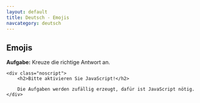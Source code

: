 ```yaml
---
layout: default
title: Deutsch - Emojis
navcategory: deutsch
---
```


## Emojis

**Aufgabe:** Kreuze die richtige Antwort an.

<script type="text/javascript">

    var data = [
        ["&#128512;", "Hallo sagen, Freude oder einen kurzen Text auflockern."],
        ["&#128514;", "Etwas ist so unfassbar lustig, dass man Tränen lacht."],
        ["&#129392;", "Man ist verliebt, schwebt auf Wolke 7."],
        ["&#129315;", "Das ist so witzig, ich kriege mich nicht mehr ein!"],
        ["&#128519;", "Jemand vollbringt gute Taten, ist besonders lieb, unschuldig und verhält sich vorbildlich."],
        ["&#129321;", "Sehr begeistert und schon voller Vorfreude."],
        ["&#128539;", "Smiley hat einen Scherz gemacht, albert rum oder will mit dem Chatpartner flirten."],
        ["&#129297;", "Smiley hat gewonnen oder wittert eine finanzielle Chance."],
        ["&#129303;", "Smiley möchte dich umarmen."],
        //["&#129323;", "Shushing Face"],
        ["&#129296;", "Die Lippen sind versiegelt. Das Geheimnis ist sicher."],
        ["&#128566;", "Jemand möchte oder kann in schwierigen Gesprächen nichts sagen. "],
        ["&#128580;", "Findet die momentane Situation langweilig und nervig. "],
        ["&#129317;", "Symbol für eine Unwahrheit, Prahlerei oder eine unwahrscheinliche Geschichte."],
        ["&#128554;", "Die Unterhaltung oder eine Exkursion extrem langweilig und einschläfernd ist."],
        ["&#128567;", "Jemand befindet sich im Krankenhause, muss zum Arzt oder hat sich eine Krankheit eingefangen."], 
        ["&#129298;", "Man hat sich eine Grippe eingefangen oder ist besorgt, krank zu werden."],
        ["&#129301;", "Jemand ist krank, hatte einen Unfall oder ist im Krankenhaus."],
        ["&#128526;", "Man ist ganz von sich überzeugt, hat etwas besonders gut hinbekommen und ist stolz darauf."],
        ["&#129299;", "Wird spaßig oder ironisch verwendet für Streber oder wie schlau man selbst ist."],
        ["&#129488;", "Etwas erscheint verdächtig! Die „upper-class“ Version des Grübelnden Smileys."],
        //    Face With Open Mouth    U+1F62E &#128558
    /*        Hushed Face U+1F62F &#128559
😲   Astonished Face U+1F632 &#128562
😳   Flushed Face    U+1F633 &#128563
🥺   Pleading Face   U+1F97A &#129402
😦   Frowning Face With Open Mouth   U+1F626 &#128550
😧   Anguished Face  U+1F627 &#128551
😨   Fearful Face    U+1F628 &#128552
😰   Anxious Face With Sweat U+1F630 &#128560
😥   Sad But Relieved Face   U+1F625 &#128549
😢   Crying Face U+1F622 &#128546
😭   Loudly Crying Face  U+1F62D &#128557
😱   Face Screaming In Fear  U+1F631 &#128561
😖   Confounded Face U+1F616 &#128534
😣   Persevering Face    U+1F623 &#128547
😞   Disappointed Face   U+1F61E &#128542
😓   Downcast Face With Sweat    U+1F613 &#128531
😩   Weary Face  U+1F629 &#128553
*/
        ["&#128584;", "Verschließt die Augen vor etwas/der Wahrheit oder schämt sich (auch Fremdschämen)."],
        ["&#128585;", "Will nichts Unangenehmes oder Negatives hören. Meidet die Wahrheit und hört dem anderen nicht zu"],
        ["&#128586;", "Das Geheimnis wird gewahrt, will nichts Böses reden oder das Gesagte ist einem raus gerutscht."],
        ["&#128175;", "Ich bin stolz, alles ist perfekt. Ich stimme zu 100% zu. Ich hatte die volle Punktzahl in der Prüfung."],
        ["&#128162;", "Jemand ist sehr wütend und verärgert! Warnhinweis: Vorsicht, jetzt bist du zu weit gegangen."],
        /*
💥   Collision   U+1F4A5 &#128165
💫   Dizzy   U+1F4AB &#128171
💦   Sweat Droplets  U+1F4A6 &#128166
💨   Dashing Away    U+1F4A8 &#128168
🕳   Hole    U+1F573 &#128371
💣   Bomb    U+1F4A3 &#128163
💬   Speech Balloon  U+1F4AC &#128172
🗨   Left Speech Bubble  U+1F5E8 &#128488
🗯   Right Anger Bubble  U+1F5EF &#128495
💭   Thought Balloon U+1F4AD 
        ["&#128075;", "Hallo und auf Wiedersehen! Eine gute Reise! Die freundlich winkende Hand kann zur Begrüßung als auch Verabschiedung genutzt werden. Oder sarkastisch, wenn man sich wünschte, jemand oder etwas würde verschwinden.
        ["&#129306;", "Eine erhobene Hand, die in umgekehrter Position (Handrücken nach vorne) gezeigt wird. Jemand möchte auf sich aufmerksam machen, z.B. um etwas zu fragen oder seine Teilnahme signalisieren."], // 🤚
        ["&#128400;", "„Komm nicht näher“ oder „Halt, warte!“ Die gespreizte Hand kann ebenso die Zahl 5 oder ein High-Five andeuten."], // 🖐
        ["&#9995;", "Emoji zeigt eine erhobene Handfläche mit Fingern. Es steht sowohl für eine Begrüßung oder Verabschiedung als auch für „Stopp, ich habe genug!“. High Five, um zu gratulieren oder einen Erfolg zu feiern."], // ✋
        ["&#128406;", "Finger werden zwischen Ring- und Mittelfinger gespreizt, dass ein „V“ entsteht. Das Handzeichen hat seinen Ursprung in einem jüdischen Segen. Bekannt geworden durch die Serie „Star Trek“ (Vulkanier Gruß) und Mr. Spock. Lebe lang und in Frieden."], // 🖖
        ["&#128076;", "Daumen und Zeigefinger bilden ein O. Steht für das Wort „Okay“. Zeichen für Zustimmung, Einigung oder dass alles gut ist. Vorsicht, wird in einigen Ländern als anstößig und beleidigend („Du bist ein A**loch“) aufgefasst."], // 👌
        ["&#9996;", "Nichts für ungut! Symbol für Frieden, das in den 60ern durch die Hippies bekannt wurde. Victory-Handzeichen steht für Sieg. Kann in England beleidigend als Frau mit gespreizten Beinen verstanden werden."], // ✌
        ["&#129310;", "Die geschlossene Faust mit gekreuzten Zeige- und Mittelfinger wird genutzt, um jemandem Glück zu wünschen. Kindern gebrauchen diese Geste gewöhnlich, um ein Versprechen oder einen Schwur aufzuheben."], // 🤞
*/
        ["&#129311;", "In der amerikanischen Gebärdensprache „I love you“, also „Ich liebe dich.“"], // 🤟
        ["&#129304;", "Die „Pommesgabel“: Untreue, Abwehr von Unglück, Teufelsgruß oder heilige Geste im Buddhismus."], // 🤘
        ["&#129305;", "„Ruf mich an“ oder „Lass uns die Tage telefonieren“. Bei Surfern: „Immer locker bleiben“."], // 🤙
/*
        ["&#128072;", "Hier entlang! Zeigefinger weist nach links. Kann eine Richtung anzeigen, auf etwas hinweisen oder den wichtigen Teil einer Nachricht markieren."], // 👈
        ["&#128073;", "Zeigefinger zeigt nach rechts. Soll die Aufmerksamkeit auf Nachfolgendes richten oder an etwas erinnern. Kann auch ein ermahnendes Wackeln des Zeigefingers darstellen."], // 👉
        ["&#128070;", "Den Zeigefinger erheben als warnenden Hinweis oder um eine Aussage zu betonen. Kann auch heißen „Ich habe Zeit“ oder „Ich bin dabei“. Man möchte die Aufmerksamkeit auf etwas lenken."], // 👆
        ["&#128405;", "Der erhobene Mittelfinger wird in der westlichen Kultur als unhöfliche und beleidigende Geste verwendet."], // 🖕
        ["&#128071;", "Hand mit erhobenem Zeigefinger, der nach unten zeigt. Man möchte die Aufmerksamkeit auf etwas lenken: Schau dir den Text darunter an! Oder man fühlt sich nicht gut, ist gerade „down“."], // 👇
        ["&#9757;", "Der erhobene Zeigefinger steht für eine Drohung: Nimm dich in Acht! Könnte auch eine Geste der Belehrung sein. Jemand hat eine Ankündigung zu machen oder etwas Wichtiges zu sagen."], // ☝
*/
        ["&#128077;", "Gut gemacht! Vorsicht: Wird in arabischen Ländern als erhobener Mittelfinger gedeutet."], // 👍
/*
        ["&#128078;", "Das war wirklich schlecht! Daumen nach unten steht für Ablehnung, Missbilligung und Abneigung. Auch als falsche Todesmythos-Bedeutung bei römischen Gladiatoren bekannt."], // 👎
        ["&#9994;", "Ich schaffe das! Die erhobene Faust impliziert Macht und Stärke. Steht für etwas, an das man glaubt. Ebenso politische Geste und Symbol für Trotz, Solidarität sowie Widerstand."], // ✊
        ["&#128074;", "Die entgegen gestreckte Faust steht für „Check!“ - ein Zuspruch. Begrüßung zwischen Freunden oder Geste für Übereinstimmung. Kann auch als drohender Faustschlag interpretiert werden."], // 👊
        ["&#129307;", "Das passt wie die Faust aufs Auge! In Verbindung mit anderen Emojis ein Zeichen für einen Treffer. Lässige Form der Begrüßung. Die Geste 🤜🤛 ist bekannt als Faustcheck, Faustgruß oder umgangssprachlich Ghettofaust."], // 🤛
        ["&#129308;", "Eine Hand zur Faust geballt, die nach rechts zeigt. Die Handgeste wird verwendet um Freunde zu begrüßen, als Zeichen von Respekt sowie Zustimmung oder zur Gratulation."], // 🤜
        */  
        ["&#128079;", "Bravo, sehr gut gemacht! Auch sarkastisch einsetzbar!"], // 👏
        ["&#128588;", "Macht eine Party, tanzt wild und ausgelassen, hat gute Laune oder viel Spaß."], // 🙌
        ["&#128080;", "Die geöffneten Hände strecken sich dem Gegenüber entgegen. Steht für Zuneigung und Offenheit."], // 👐
        ["&#129330;", "„Ich bete, dass heute alles glattgeht“ oder „Kannst du mir bitte etwas Geld leihen“."], // 🤲
        ["&#129309;", "Begrüßung oder Verabschiedung, als Zeichen der Übereinstimmung oder für einen Geschäftsabschluss."], // 🤝
        ["&#128591;", "Spricht ein Gebet. Wird zudem als „High-Five“ sowie zum Danke sagen verwendet."], // 🙏
        ["&#127814;", "Die Aubergine wird mit dem männlichen Geschlecht assoziiert. Sie zählt zu den Sexsymbolen."],
        /*
Male Symbol &#9794;
♀   Female Symbol   &#9792;
⚥   Male and Female Symbol  &#9893;
⚢   Doubled Female Symbol   &#9890;
⚣   Doubled Male Symbol &#9891;
⚤   Interlocked Female And Male Symbol  &#9892;
⚦   Male With Stroke Symbol &#9894;
⚧   Male With Stroke And Male And Female    &#9895;
⚨   Vertical Male With Stroke Symbol    &#9896;
⚩   Horizontal Male With Stroke Symbol  &#9897;
*/
    ];

    var already = new Array();

    document.write("<table class=\"emoji\">");
    for (let i = 0; i < 7; i++) {
        let a;
        let key;
        do {
            a = Math.floor(Math.random() * data.length);
            key = a;
        } while (already.indexOf(key) != -1);

        document.write("<tr><td class=\"emoji-symbol\">");
        document.write(data[a][0])
        document.write("</td><td class=\"emoji-descr\">");

        const correct_solution = Math.floor(Math.random() * 4);
        const already_solutions = new Array();
        for (let j = 0; j < 4; j++) {
            if (j === correct_solution) {
                document.write(" <i class=\"far fa-square\"></i> &nbsp;&nbsp;&nbsp; " + data[a][1] + "<br/>");
            } else {
                let b;
                do {
                    b = Math.floor(Math.random() * data.length);
                } while (already_solutions.indexOf(b) != -1 || b === a);
                document.write(" <i class=\"far fa-square\"></i> &nbsp;&nbsp;&nbsp; " + data[b][1] + "<br/>");
                already_solutions.push(b);
            }
        }
        document.write("</td>");

        document.write("</tr>\n");
        already.push(key);
    }
    document.write("</table>");

</script><noscript>
    <div class="noscript">
        <h2>Bitte aktivieren Sie JavaScript!</h2>

        Die Aufgaben werden zufällig erzeugt, dafür ist JavaScript nötig.
    </div>
</noscript>

